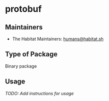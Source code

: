 # protobuf

## Maintainers

* The Habitat Maintainers: <humans@habitat.sh>

## Type of Package

Binary package

## Usage

*TODO: Add instructions for usage*
